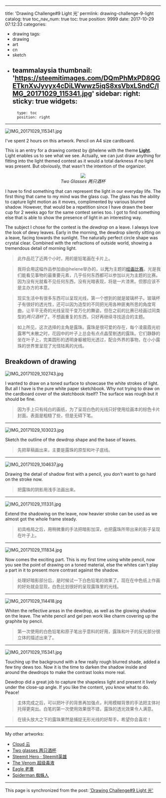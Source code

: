 
---
title: 'Drawing Challenge#9 Light 光'
permlink: drawing-challenge-9-light
catalog: true
toc_nav_num: true
toc: true
position: 9999
date: 2017-10-29 07:12:33
categories:
- drawing
tags:
- drawing
- art
- cn
- sketch
- teammalaysia
thumbnail: 'https://steemitimages.com/DQmPhMxPD8QGETknXvJyvyx4cDiLWwwz5iqS8xsVbxLSndC/IMG_20171029_115341.jpg'
sidebar:
    right:
        sticky: true
widgets:
    -
        type: toc
        position: right
---


![IMG_20171029_115341.jpg](https://steemitimages.com/DQmPhMxPD8QGETknXvJyvyx4cDiLWwwz5iqS8xsVbxLSndC/IMG_20171029_115341.jpg)

I've spent 2 hours on this artwork. Pencil on A4 size cardboard.

This is an entry for a drawing contest by @helene with the theme **[Light](https://steemit.com/drawingchallenge/@helene/drawingchallenge-winners-8-and-new-theme-win-sbd)**. Light enables us to see what we see. Actually, we can just draw anything for fitting into the light themed contest as it would a total darkness if no light was present. But obviously, that wasn't the intention of the organizer.

<div class="pull-right"><center><img src="https://steemitimages.com/0x0/https://steemitimages.com/DQmQWNDvvzdjkY6pUVt7h5GLZBU4jezof5opEPc1AruE7nu/thumbail.jpg" /><br/><em>Two Glasses 两只酒杯 </em></center></div>

I have to find something that can represent the light in our everyday life. The first thing that came to my mind was the glass cup. The glass has the ability to capture light motion as it moves, complimented by various blurred shadow. However, that would be a repetition since I have drawn the beer cup for 2 weeks ago for the same contest series too. I got to find something else that is able to show the presence of light in an interesting way.

The subject I chose for the contest is the *dewdrop* on a leave. I always love the look of dewy leaves. Early in the morning, the dewdrop silently sitting on a leave, facing towards the sunlight. The naturally perfect circle shape was crystal clear. Combined with the refractions of outside world,  showing a tremendous detail of morning light.

> 此作品花了近两个小时，用的是铅笔画在卡片上。

> 我将会用这幅作品参加由@helene举办的，以**光**为主题的[绘画比赛](https://steemit.com/drawingchallenge/@helene/drawingchallenge-winners-8-and-new-theme-win-sbd)。光是我们能看见事物的最重要元素，几乎任何东西都可以参加以光为主题的比赛。因为没有光就看不见任何东西，没有光暗表现，将是一片漆黑。但那应该不是主办方的本意。

> 现实生活中有很多东西可以呈现光线，第一个想到的就是玻璃杯子。玻璃杯子有很好的透光性，还可以因为造型的不同把光用各种匪夷所思的角度弯曲，让平平无奇的光线呈现千变万化的舞姿。但在之前的比赛已经画过同类型的*两只酒杯*了。不想画重复的东西，只好再继续寻找适合的主题。

> 如上所见，这次选择的主角是露珠。露珠是很可爱的存在，每个凌晨霞光初露寒气未散之时，花园中的叶子上总会有点点晶莹剔透的露珠。它们静静的坐在叶子上，完美圆形的透明身躯被阳光透过，配合外界的事物，在小小露珠的世界里呈现了光怪陆离的光线。

## Breakdown of drawing

![IMG_20171029_102743.jpg](https://steemitimages.com/DQmUYn9N1FQJuc8nQKQVm1Xibns8ypeLKTKgmBZcJj6AR8a/IMG_20171029_102743.jpg)

I wanted to draw on a toned surface to showcase the white strokes of light. But all I have is the pure white paper sketchbook. Why not trying to draw on the cardboard cover of the sketchbook itself? The surface was rough but it should be fine.

> 因为手上只有纯白的画纸，为了呈现白色的光线只好使用绘画本的棕色卡片封面。表面是粗糙了些，但是无碍下笔。

------

![IMG_20171029_103023.jpg](https://steemitimages.com/0x0/https://steemitimages.com/DQmUaRraEuB8SGmgzb56WQr4UiG5zWiBqGv57rE6ac7fC3X/IMG_20171029_103023.jpg)

Sketch the outline of the dewdrop shape and the base of leaves.

> 先把草稿画出来，主要是露珠的原型和叶子底线。

------

![IMG_20171029_104637.jpg](https://steemitimages.com/DQmaKfX96ju5ccBxG9scQLv2Nnb7p9CmXPzFvacoXuZY2Et/IMG_20171029_104637.jpg)

Drawing the detail of shadow first with a pencil, you don't want to go hard on the stroke now.

> 把露珠的阴影用浅手法画出来。

------

![IMG_20171029_111331.jpg](https://steemitimages.com/DQmbRQpAfquznrTnUVVHrC8Mw1UDwjf2AALEk6WDoRXiR4w/IMG_20171029_111331.jpg)

Extend the shadowing on the leave, now heavier stroke can be used as we almost got the whole frame steady.

> 初具格局之后，用稍微重的手法把暗影加深，也把露珠所带出来的影子呈现在叶子上。

------

![IMG_20171029_111834.jpg](https://steemitimages.com/0x0/https://steemitimages.com/DQmXt4aipcoCTxWKVjvCPHdqgu6w2BEvxSHSRSDg5Y1Kcm9/IMG_20171029_111834.jpg)

Now comes the exciting part. This is my first time using white pencil, now you see the point of drawing on a toned material, else the whites can't play a part in it to present more contrast against the shadow.

> 处理好暗影部分后，是时候试一下白色铅笔的效果了。现在在中色纸上作画的好处就会显现，白色比划很好的呈现露珠里的光线。

------

![IMG_20171029_114418.jpg](https://steemitimages.com/DQmebQR81rGzvweyeJZm91KNWTvFgDdBoD8cmqKGqp3rhGY/IMG_20171029_114418.jpg)

Whiten the reflective areas in the dewdrop, as well as the glowing shadow on the leave. The white pencil and gel pen work like charm covering up the graphite by pencil.

> 第一次使用的白色铅笔和原子笔出乎意料的好用，露珠和叶子的反光部分很立体的描述出来了。

------

![IMG_20171029_115341.jpg](https://steemitimages.com/0x0/https://steemitimages.com/DQmPhMxPD8QGETknXvJyvyx4cDiLWwwz5iqS8xsVbxLSndC/IMG_20171029_115341.jpg)

Touching up the background with a few really rough blurred shade, added a few tiny dews too. Now it is the time to darken the shadow inside and around the dewdrops to make the contrast looks more real.

Dewdrop did a great job to capture the shapeless light and present it lively under the close-up angle. If you like the content, you know what to do. Peace!

> 主体完成之后，可以把叶子的背景再加强点，利用模糊背景的手法把主体衬托得更突出。白笔的第一次使用效果很不错，露珠的透光效果令人满意。

> 在镜头放大之下的露珠果然是捕捉无形光线的好帮手。希望你会喜欢！

------

My other artworks:

- [Cloud 云](https://steemit.com/drawing/@fr3eze/drawing-challenge-8-the-lovely-cloud)
- [Two glasses 两只酒杯](https://steemit.com/cn/@fr3eze/drawing-challenge-7-cheers)
- [Steemit Hero · Steemit英雄](https://steemit.com/drawing/@fr3eze/my-steemit-hero-creation-steemit)
- [The Venom 超级毒液](https://steemit.com/drawing/@fr3eze/super-villain-drawing-the-venom)
- [Eagle 老鹰](https://steemit.com/drawing/@fr3eze/drawing-contest-of-animal-eagle)
- [Spiderman 蜘蛛人](https://steemit.com/art/@fr3eze/hero-on-canvas-1-spiderman)

- - -

This page is synchronized from the post: ['Drawing Challenge#9 Light 光'](https://steemit.com/@fr3eze/drawing-challenge-9-light)
